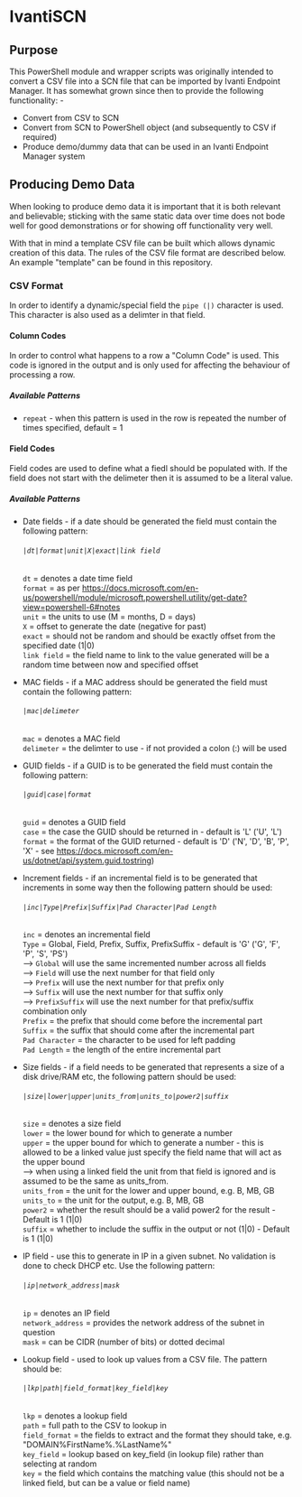# IvantiSCN
## Purpose
This PowerShell module and wrapper scripts was originally intended to convert a CSV file into a SCN file that can be imported by Ivanti Endpoint Manager.  It has somewhat grown since then to provide the following functionality: -

* Convert from CSV to SCN
* Convert from SCN to PowerShell object (and subsequently to CSV if required)
* Produce demo/dummy data that can be used in an Ivanti Endpoint Manager system

## Producing Demo Data
When looking to produce demo data it is important that it is both relevant and believable; sticking with the same static data over time does not bode well for good demonstrations or for showing off functionality very well.

With that in mind a template CSV file can be built which allows dynamic creation of this data.  The rules of the CSV file format are described below.  An example "template" can be found in this repository.

### CSV Format
In order to identify a dynamic/special field the `pipe (|)` character is used.  This character is also used as a delimter in that field.

#### Column Codes
In order to control what happens to a row a "Column Code" is used.  This code is ignored in the output and is only used for affecting the behaviour of processing a row.

##### Available Patterns
* `repeat` - when this pattern is used in the row is repeated the number of times specified, default = 1

#### Field Codes
Field codes are used to define what a fiedl should be populated with.  If the field does not start with the delimeter then it is assumed to be a literal value.

##### Available Patterns
* Date fields - if a date should be generated the field must contain the following pattern:  

  ###### `|dt|format|unit|X|exact|link field`  

  `dt` = denotes a date time field  
  `format` = as per https://docs.microsoft.com/en-us/powershell/module/microsoft.powershell.utility/get-date?view=powershell-6#notes  
  `unit` = the units to use (M = months, D = days)  
  `X` = offset to generate the date (negative for past)  
  `exact` = should not be random and should be exactly offset from the specified date (1|0)  
  `link field` = the field name to link to the value generated will be a random time between now and specified offset
                
* MAC fields - if a MAC address should be generated the field must contain the following pattern:  

  ###### `|mac|delimeter`  

  `mac` = denotes a MAC field  
  `delimeter` = the delimter to use - if not provided a colon (:) will be used
                
* GUID fields - if a GUID is to be generated the field must contain the following pattern:  

  ###### `|guid|case|format`  

  `guid` = denotes a GUID field  
  `case` = the case the GUID should be returned in - default is 'L' ('U', 'L')  
  `format` = the format of the GUID returned - default is 'D' ('N', 'D', 'B', 'P', 'X' - see https://docs.microsoft.com/en-us/dotnet/api/system.guid.tostring)
                
* Increment fields - if an incremental field is to be generated that increments in some way then the following pattern should be used:  

  ###### `|inc|Type|Prefix|Suffix|Pad Character|Pad Length`  

  `inc` = denotes an incremental field  
  `Type` = Global, Field, Prefix, Suffix, PrefixSuffix - default is 'G' ('G', 'F', 'P', 'S', 'PS')  
  --> `Global` will use the same incremented number across all fields  
  --> `Field` will use the next number for that field only  
  --> `Prefix` will use the next number for that prefix only  
  --> `Suffix` will use the next number for that suffix only  
  --> `PrefixSuffix` will use the next number for that prefix/suffix combination only  
  `Prefix` = the prefix that should come before the incremental part  
  `Suffix` = the suffix that should come after the incremental part  
  `Pad Character` = the character to be used for left padding  
  `Pad Length` = the length of the entire incremental part  
                
* Size fields - if a field needs to be generated that represents a size of a disk drive/RAM etc, the following pattern should be used:  

  ###### `|size|lower|upper|units_from|units_to|power2|suffix`
                
  `size` = denotes a size field  
  `lower` = the lower bound for which to generate a number  
  `upper` = the upper bound for which to generate a number - this is allowed to be a linked value just specify the field name that will act as the upper bound  
  --> when using a linked field the unit from that field is ignored and is assumed to be the same as units_from.  
  `units_from` = the unit for the lower and upper bound, e.g. B, MB, GB  
  `units_to` = the unit for the output, e.g. B, MB, GB  
  `power2` = whether the result should be a valid power2 for the result - Default is 1 (1|0)  
  `suffix` = whether to include the suffix in the output or not (1|0) - Default is 1 (1|0)
                
* IP field - use this to generate in IP in a given subnet.  No validation is done to check DHCP etc.  Use the following pattern:  

  ###### `|ip|network_address|mask`
                
  `ip` = denotes an IP field  
  `network_address` = provides the network address of the subnet in question  
  `mask` = can be CIDR (number of bits) or dotted decimal
                
* Lookup field - used to look up values from a CSV file.  The pattern should be:  

  ###### `|lkp|path|field_format|key_field|key`
  
  `lkp` = denotes a lookup field  
  `path` = full path to the CSV to lookup in  
  `field_format` = the fields to extract and the format they should take, e.g. "DOMAIN\%FirstName%.%LastName%"  
  `key_field` = lookup based on key_field (in lookup file) rather than selecting at random  
  `key` = the field which contains the matching value (this should not be a linked field, but can be a value or field name)  

